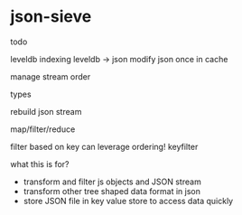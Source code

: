 # json-sieve

todo

leveldb
indexing
leveldb -> json
modify json once in cache

manage stream order

types

rebuild json stream

map/filter/reduce

filter based on key can leverage ordering!
keyfilter

what this is for?

- transform and filter js objects and JSON stream
- transform other tree shaped data format in json
- store JSON file in key value store to access data quickly
